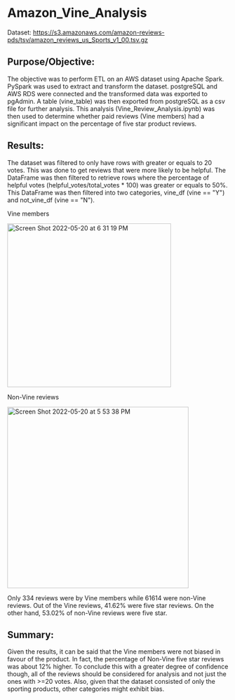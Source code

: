 # Amazon_Vine_Analysis

Dataset: https://s3.amazonaws.com/amazon-reviews-pds/tsv/amazon_reviews_us_Sports_v1_00.tsv.gz

## Purpose/Objective: 

The objective was to perform ETL on an AWS dataset using Apache Spark. PySpark was used to extract and transform the dataset. postgreSQL and AWS RDS were connected and the transformed data was exported to pgAdmin. A table (vine_table) was then exported from postgreSQL as a csv file for further analysis. This analysis (Vine_Review_Analysis.ipynb) was then used to determine whether paid reviews (Vine members) had a significant impact on the percentage of five star product reviews. 

## Results: 

The dataset was filtered to only have rows with greater or equals to 20 votes. This was done to get reviews that were more likely to be helpful. The DataFrame was then filtered to retrieve rows where the percentage of helpful votes (helpful_votes/total_votes * 100) was greater or equals to 50%. This DataFrame was then filtered into two categories, vine_df (vine == "Y") and not_vine_df (vine == "N").  

Vine members

<img width="373" alt="Screen Shot 2022-05-20 at 6 31 19 PM" src="https://user-images.githubusercontent.com/92544151/169620615-58f8e446-0397-4ac1-a848-acd634e5451e.png">

Non-Vine reviews

<img width="413" alt="Screen Shot 2022-05-20 at 5 53 38 PM" src="https://user-images.githubusercontent.com/92544151/169618956-ab85d45f-41af-4008-8cb3-b7d98fb04dfa.png">

Only 334 reviews were by Vine members while 61614 were non-Vine reviews. Out of the Vine reviews, 41.62% were five star reviews. On the other hand, 53.02% of non-Vine reviews were five star. 

## Summary: 

Given the results, it can be said that the Vine members were not biased in favour of the product. In fact, the percentage of Non-Vine five star reviews was about 12% higher. To conclude this with a greater degree of confidence though, all of the reviews should be considered for analysis and not just the ones with >=20 votes. Also, given that the dataset consisted of only the sporting products, other categories might exhibit bias.
